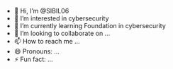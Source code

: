 - 👋 Hi, I’m @SIBIL06
- 👀 I’m interested in cybersecurity
- 🌱 I’m currently learning Foundation in cybersecurity
- 💞️ I’m looking to collaborate on ...
- 📫 How to reach me ...
- 😄 Pronouns: ...
- ⚡ Fun fact: ...

<!---
SIBIL06/SIBIL06 is a ✨ special ✨ repository because its `README.md` (this file) appears on your GitHub profile.
You can click the Preview link to take a look at your changes.
--->
